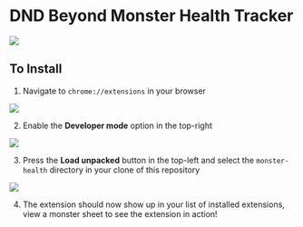 # DND Beyond Monster Health Tracker

![](screenshot.png)

## To Install

1. Navigate to `chrome://extensions` in your browser

![](install_000.png)

2. Enable the **Developer mode** option in the top-right

![](install_001.png)

3. Press the **Load unpacked** button in the top-left and select the `monster-health` directory in your clone of this repository

![](install_002.png)

4. The extension should now show up in your list of installed extensions, view a monster sheet to see the extension in action!